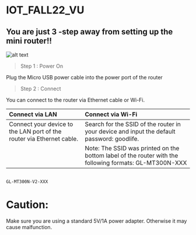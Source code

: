 # IOT_FALL22_VU
## You are just 3 -step away from setting up the mini router!!

![alt text](https://static.gl-inet.com/docs/en/3/setup/mini_router/first_time_setup/router.jpg)

>Step 1 : Power On

  Plug the Micro USB power cable into the power port of the router

>Step 2 : Connect

  You can connect to the router via Ethernet cable or Wi-Fi.

        
| Connect via LAN                              | Connect via Wi-Fi   | 
| :--------------------------------------------| :-----------------  | 
| Connect your device to the LAN port of the router via Ethernet cable.| Search for the SSID of the router in your device and input the default password: goodlife.|
|                                                     |Note: The SSID was printed on the bottom label of the router with the following formats: GL-MT300N-XXX
                                                                             GL-MT300N-V2-XXX














# Caution:
Make sure you are using a standard 5V/1A power adapter. Otherwise it may cause malfunction.
